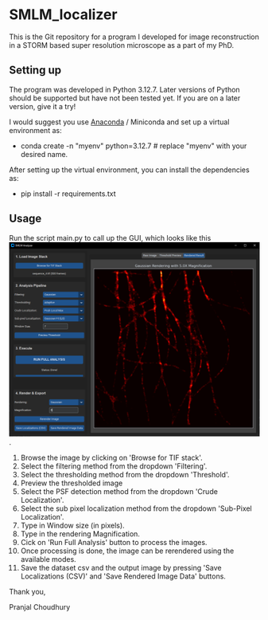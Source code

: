 # SMLM_localizer

This is the Git repository for a program I developed for image reconstruction in a STORM based super resolution microscope as a part of my PhD.

## Setting up

The program was developed in Python 3.12.7. Later versions of Python should be supported but have not been tested yet.
If you are on a later version, give it a try!

I would suggest you use [Anaconda](https://www.anaconda.com/download/success) / Miniconda and set up a virtual environment as:

- conda create -n "myenv" python=3.12.7 # replace "myenv" with your desired name.

After setting up the virtual environment, you can install the dependencies as:

- pip install -r requirements.txt

## Usage

Run the script main.py to call up the GUI, which looks like this ![GUI image](GUI.png).
1. Browse the image by clicking on 'Browse for TIF stack'.
2. Select the filtering method from the dropdown 'Filtering'.
3. Select the thresholding method from the dropdown 'Threshold'.
4. Preview the thresholded image
5. Select the PSF detection method from the dropdown 'Crude Localization'.
6. Select the sub pixel localization method from the dropdown 'Sub-Pixel Localization'.
7. Type in Window size (in pixels).
8. Type in the rendering Magnification. 
9. Cick on 'Run Full Analysis' button to process the images.
10. Once processing is done, the image can be rerendered using the available modes. 
11. Save the dataset csv and the output image by pressing 'Save Localizations (CSV)' and 'Save Rendered Image Data' buttons.



Thank you,

Pranjal Choudhury
